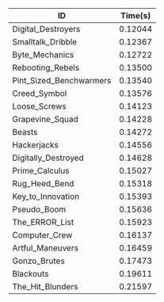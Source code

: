 |ID|Time(s)|
|-|-|
|Digital_Destroyers|0.12044|
|Smalltalk_Dribble|0.12367|
|Byte_Mechanics|0.12722|
|Rebooting_Rebels|0.13500|
|Pint_Sized_Benchwarmers|0.13540|
|Creed_Symbol|0.13576|
|Loose_Screws|0.14123|
|Grapevine_Squad|0.14228|
|Beasts|0.14272|
|Hackerjacks|0.14556|
|Digitally_Destroyed|0.14628|
|Prime_Calculus|0.15027|
|Rug_Heed_Bend|0.15318|
|Key_to_Innovation|0.15393|
|Pseudo_Boom|0.15636|
|The_ERROR_List|0.15923|
|Computer_Crew|0.16137|
|Artful_Maneuvers|0.16459|
|Gonzo_Brutes|0.17473|
|Blackouts|0.19611|
|The_Hit_Blunders|0.21597|
